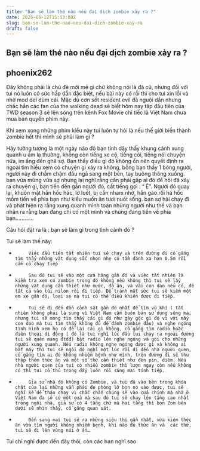 ```yaml
---
title: "Bạn sẽ làm thé nào nếu đại dịch zombie xảy ra ?"
date: 2025-06-12T15:13:08Z
slug: ban-se-lam-the-nao-neu-dai-dich-zombie-xay-ra
draft: false
---
```


## Bạn sẽ làm thé nào nếu đại dịch zombie xảy ra ?

## phoenix262

Đây không phải là chủ đè mới mẻ gì chứ không nói là đã cũ, nhưng đối với tui nó luôn có sức hấp dẫn đặc biệt, nếu bài này có rồi thì cho tui xin lỗi và nhờ mod del dùm cái.
Mặc dù cơn sốt resident evil đã nguội dần nhưng chắc hẳn các fan của the walking dead sẽ biết hôm nay tập đầu tiên của TWD season 3 sẽ lên sóng trên kênh Fox Movie chỉ tiếc là Việt Nam chưa mua bản quyền phim này.
 
Khi xem xong những phim kiểu này tui luôn tự hỏi là nếu thế giới biến thành zombie hết thì mình sẽ phải làm gì ?
 

 

 
Hãy tưởng tượng là một ngày nào đó bạn tỉnh dậy thấy khung cảnh xung quanh u ám lạ thường, không còn tiếng
xe cộ, tiếng còi, tiếng nói chuyện nữa, im ắng đến ghê sợ. Bạn thấy điều gì đó không ổn nên quyết định ra ngoài tìm hiểu xem có chuyện gì xảy ra không, bỗng bạn thấy 1 bóng người, người này đi chầm chậm đầu ngả sang một bên, tay buông thõng xuống. bạn vừa mừng vừa sợ nhưng lại nghĩ rằng cần phải gặp ai đó để hỏi đã xảy ra chuyện gì, bạn tiến đến gần người đó, cất tiếng gọi : “ Ê”. Người đó quay lại, khuôn mặt hắn hốc hác, lở loét, bị cắn nham nhở, hắn gào rồi há hốc mồm tiến về phía bạn như kiểu muốn ăn tươi nuốt sống. bạn sợ hãi chạy đi và phát hiện ra rằng xung quanh mình toàn những người như thế và bạn nhận ra rằng bạn đang chỉ có một mình và chúng đang tiến về phía bạn…………
 
Câu hỏi đặt ra là : bạn sẽ làm gì trong tình cảnh đó ?
 
 

Tui sẽ làm thế này:
-          Việc đầu tiên tất nhiên tui sẽ chạy và trên đường đi cố gắng tìm thấy những vật dụng sắc nhọn nhẹ có tầm đánh xa hơn 0.5m rồi cắm cổ chạy tiếp
-          Sau đó tui sẽ vào một cửa hàng gần đó và việc tất nhiên là kiểm tra xem có zombie trong đó không nếu không thì tui sẽ lấy những vật dụng cần thiết như nước, đồ ăn, và vài con dao nếu có, để tất cả vào túi nilon rồi đi tiếp. Để tránh mất sức tui sẽ kiếm một em xe gần đó, loại xe mà tui có thể điều khiển được đi tiếp.
-          Tui sẽ đi đến đồn cảnh sát gần đó nhất để tìm vũ khí ( tất nhiên không phải là sung vì Việt Nam cấm buôn bán sử dụng súng mà, nhưng tui sẽ mong tìm thấy cái gì đó như gậy gộc gì đó vì với mấy con dao mà tui tìm thấy không đủ để đánh zombie đâu) và nghe ngóng tình hình xem họ có để lại cái gì không, cố gắng tìm radio hoặc điên thoại di động ( đó là tui nghĩ lúc đầu tui chạy ra ngoài đường tui sẽ quên mang đtdđ) bật radio lên nghe ngóng và gọi cho những người xung quanh. Nếu radio không nghe ngóng được gì và không ai bắt máy thì tui sẽ ngồi đó nghỉ một lúc rồi đi đến nhà người quen, cố gắng tìm ai đó không nhiẽm bệnh như mình, trên đường đi sẽ thu thập thêm thức ăn và một số thứ cần thiết như đèn pin, diêm. Nếu nhà người quen của tui có nhiều zombie thì lượn ngay còn nếu không có thì tui cố thủ trong đấy luôn rồi sáng mai tính tiếp.
-          Gỉa sử nhà đó không có Zombie, và tui đã vào bên trong khóa chặt của lại những vẫn phải đe phòng lỡ bọn nó vào được, tui sẽ nghĩ kế để tháo chạy vì chắc chắn chúng sẽ vào cửa chính mà nhà ở Việt Nam đa số có một cửa mà sau đó tui sẽ chạy lên tầng cao nhất trong ngôi nhà, giả sử có 4 tầng chứ mà hai tầng thì bọn Zom bên dưới sẽ nhìn thấy, cố gắng quan sát.
-          Đến sang mai tui sẽ ra những siêu thị gần nhất, vừa kiém thức ăn vừa tìm người không nhiễm bẹnh, khi nào đủ thức ăn và  các thứ, tui sẽ đi lên vùng núi ở ẩn…
 
Tui chỉ nghĩ được đến đây thôi, còn các bạn nghĩ sao